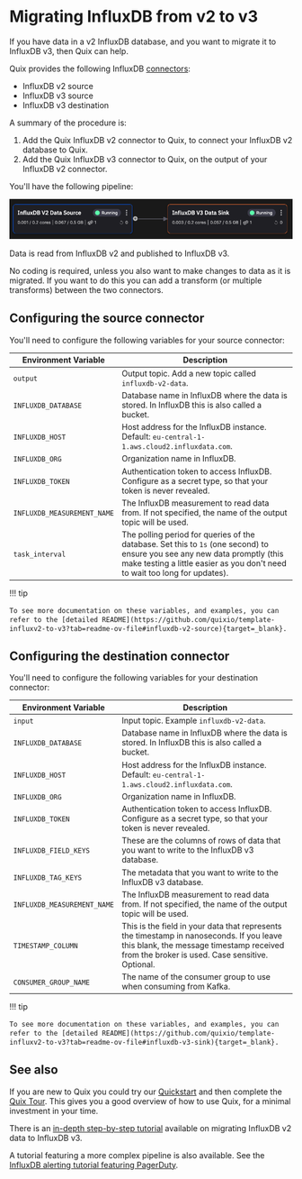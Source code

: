 # Migrating InfluxDB from v2 to v3

If you have data in a v2 InfluxDB database, and you want to migrate it to InfluxDB v3, then Quix can help.

Quix provides the following InfluxDB [connectors](../../../connectors/index.md):

* InfluxDB v2 source
* InfluxDB v3 source
* InfluxDB v3 destination

A summary of the procedure is:

1. Add the Quix InfluxDB v2 connector to Quix, to connect your InfluxDB v2 database to Quix.
2. Add the Quix InfluxDB v3 connector to Quix, on the output of your InfluxDB v2 connector.

You'll have the following pipeline:

![Migration pipeline](../../../tutorials/influxdb-migration/images/influxdb-migration-pipeline.png)

Data is read from InfluxDB v2 and published to InfluxDB v3. 

No coding is required, unless you also want to make changes to data as it is migrated. If you want to do this you can add a transform (or multiple transforms) between the two connectors.

## Configuring the source connector

You'll need to configure the following variables for your source connector:

| Environment Variable | Description|
|---|---|
| `output` | Output topic. Add a new topic called `influxdb-v2-data`. |
| `INFLUXDB_DATABASE` | Database name in InfluxDB where the data is stored. In InfluxDB this is also called a bucket. |
| `INFLUXDB_HOST` | Host address for the InfluxDB instance. Default: `eu-central-1-1.aws.cloud2.influxdata.com`. |
| `INFLUXDB_ORG` | Organization name in InfluxDB. |
| `INFLUXDB_TOKEN` | Authentication token to access InfluxDB. Configure as a secret type, so that your token is never revealed. |
| `INFLUXDB_MEASUREMENT_NAME` | The InfluxDB measurement to read data from. If not specified, the name of the output topic will be used. |
| `task_interval` | The polling period for queries of the database. Set this to `1s` (one second) to ensure you see any new data promptly (this make testing a little easier as you don't need to wait too long for updates). |

!!! tip

    To see more documentation on these variables, and examples, you can refer to the [detailed README](https://github.com/quixio/template-influxv2-to-v3?tab=readme-ov-file#influxdb-v2-source){target=_blank}.

## Configuring the destination connector

You'll need to configure the following variables for your destination connector:

| Environment Variable | Description|
|---|---|
| `input` | Input topic. Example `influxdb-v2-data`. |
| `INFLUXDB_DATABASE` | Database name in InfluxDB where the data is stored. In InfluxDB this is also called a bucket. |
| `INFLUXDB_HOST` | Host address for the InfluxDB instance. Default: `eu-central-1-1.aws.cloud2.influxdata.com`. |
| `INFLUXDB_ORG` | Organization name in InfluxDB. |
| `INFLUXDB_TOKEN` | Authentication token to access InfluxDB. Configure as a secret type, so that your token is never revealed. |
| `INFLUXDB_FIELD_KEYS` | These are the columns of rows of data that you want to write to the InfluxDB v3 database. |
| `INFLUXDB_TAG_KEYS` | The metadata that you want to write to the InfluxDB v3 database. |
| `INFLUXDB_MEASUREMENT_NAME` | The InfluxDB measurement to read data from. If not specified, the name of the output topic will be used. |
| `TIMESTAMP_COLUMN` | This is the field in your data that represents the timestamp in nanoseconds. If you leave this blank, the message timestamp received from the broker is used. Case sensitive. Optional. |
| `CONSUMER_GROUP_NAME` | The name of the consumer group to use when consuming from Kafka. |


!!! tip

    To see more documentation on these variables, and examples, you can refer to the [detailed README](https://github.com/quixio/template-influxv2-to-v3?tab=readme-ov-file#influxdb-v3-sink){target=_blank}.

## See also

If you are new to Quix you could try our [Quickstart](../../../quix-cloud/quickstart.md) and then complete the [Quix Tour](../../../quix-cloud/quixtour/overview.md). This gives you a good overview of how to use Quix, for a minimal investment in your time.

There is an [in-depth step-by-step tutorial](../../../tutorials/influxdb-migration/overview.md) available on migrating InfluxDB v2 data to InfluxDB v3.

A tutorial featuring a more complex pipeline is also available. See the [InfluxDB alerting tutorial featuring PagerDuty](../../../tutorials/influxdb-alerting/overview.md).
